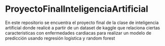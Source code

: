 # ProyectoFinalInteligenciaArtificial
En este repositorio se encuentra el proyecto final de la clase de inteligencia artificial donde realicé a partir de un dataset de kaggle que relaciona ciertas caracteristicas con enfermedades cardiacas para realizar un modelo de predicción usando regresión logistica y random forest
